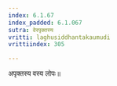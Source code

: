 ```yaml
---
index: 6.1.67
index_padded: 6.1.067
sutra: वेरपृक्तस्य
vritti: laghusiddhantakaumudi
vrittiindex: 305

---
```

अपृक्तस्य वस्य लोपः॥